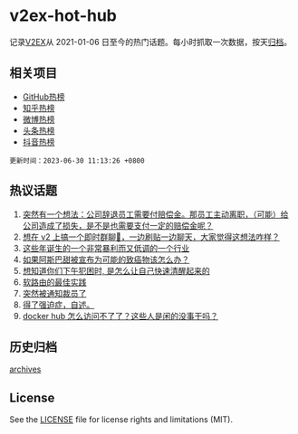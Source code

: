 # v2ex-hot-hub

 记录[V2EX](https://www.v2ex.com/)从 2021-01-06 日至今的热门话题。每小时抓取一次数据，按天[归档](archives)。
 
 ## 相关项目

- [GitHub热榜](https://github.com/snaildev/github-hot-hub)
- [知乎热榜](https://github.com/snaildev/zhihu-hot-hub)
- [微博热榜](https://github.com/snaildev/weibo-hot-hub)
- [头条热榜](https://github.com/snaildev/toutiao-hot-hub)
- [抖音热榜](https://github.com/snaildev/douyin-hot-hub)


 `更新时间：2023-06-30 11:13:26 +0800`

## 热议话题

1. [突然有一个想法：公司辞退员工需要付赔偿金。那员工主动离职，（可能）给公司造成了损失，是不是也需要支付一定的赔偿金呢？](https://www.v2ex.com/t/952698)
1. [想在 v2 上搞一个即时群聊🐶，一边刷贴一边聊天，大家觉得这想法咋样？](https://www.v2ex.com/t/952634)
1. [这些年诞生的一个非常暴利而又低调的一个行业](https://www.v2ex.com/t/952753)
1. [如果阿斯巴甜被宣布为可能的致癌物该怎么办？](https://www.v2ex.com/t/952818)
1. [想知道你们下午犯困时, 是怎么让自己快速清醒起来的](https://www.v2ex.com/t/952714)
1. [软路由的最佳实践](https://www.v2ex.com/t/952691)
1. [突然被通知裁员了](https://www.v2ex.com/t/952885)
1. [得了强迫症，自述。](https://www.v2ex.com/t/952663)
1. [docker hub 怎么访问不了了？这些人是闲的没事干吗？](https://www.v2ex.com/t/952876)

## 历史归档

[archives](archives)

## License

See the [LICENSE](LICENSE) file for license rights and limitations (MIT).
